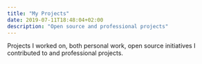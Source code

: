 ```yaml
---
title: "My Projects"
date: 2019-07-11T18:48:04+02:00
description: "Open source and professional projects"
---
```


Projects I worked on, both personal work, open source initiatives I contributed to and professional projects.
